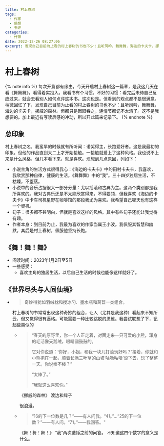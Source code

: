 ```yaml
---
title: 村上春树
tags:
  - 作家
  - 感想
  - 书评
categories:
  - 什锦
date: 2022-12-26 08:27:06
excerpt: 发现自己目前为止看的村上春树的书也不少：且听风吟，舞舞舞，海边的卡夫卡，挪威的森林。但都只是囫囵吞之，连情节都记不太清了。这不是我想要的。加上最近有写读后感的冲动，所以开此篇来记录下。
---
```

# 村上春树
{% note info %}
每次开篇都有缘由，今天开启村上春树这一篇章，是我这几天在看《舞舞舞》，看得着实投入。我看书有个习惯，不好的习惯：看完后未待自己反应过来，就会去看别人如何点评这本书。这次也是。但看到的观点都不是很满意。稍微回忆了下，发现自己目前为止看的村上春树的书也不少：且听风吟，舞舞舞，海边的卡夫卡，挪威的森林。但都只是囫囵吞之，连情节都记不太清了。这不是我想要的。加上最近有写读后感的冲动，所以开此篇来记录下。
{% endnote %}

## 总印象

村上春树之名，我蛮早的时候就有所听闻：诺奖得主，长跑爱好者。这是我最初的印象。但他的作品直到大二上才开始接触。一接触就爱上了这种风格。我也说不上来是什么风格，但几本看下来，就是喜欢。现想到几点原因，列如下：
- 小说主角的生活方式很得我心：《海边的卡夫卡》中的田村卡夫卡，我喜欢，我欣赏那种自律，健康的生活。《舞舞舞》中的“我”。三十四岁独居生活，不枯燥，不堕落。
- 小说中的音乐占据很大一部分分量：尤以摇滚和古典为主。这两个类别都是我所喜欢的。我对古典乐还是不太能欣赏得来，不得要领，但我喜欢《海边的卡夫卡》中卡车司机星野在咖啡馆的那段我尤为喜欢。我希望自己哪天也有这样一个契机。
- 句子：很多都不甚明白，但就是喜欢这样的风格。其中有些句子还能让我觉得有趣。
- 作者本身：到目前为止，我最为喜欢的作家当属王小波。我佩服其智慧和幽默。其后是村上春树，佩服他坚持长跑。

## 《舞！舞！舞》
- 阅读时间：2023年1月2日至5日
- 一些感受：
    - 喜欢主角的独居生活，以后自己生活的时候也能像这样就好了。

## 《世界尽头与人间仙境》
- >奇妙得犹如羽绒枕和搅冰勺、墨水瓶和莴苣一类组合。
  
  村上春树的书常常出现这种奇妙的组合，让人（尤其是我这种）看起来不知所云，但又觉得很有逼格。可能需要一种比较跳脱的思维。我尝试联想了下，记起些类似的
  - >“春天的原野里，你一个人正走着，对面走来一只可爱的小熊，浑身的毛活像天鹅绒，眼睛圆鼓鼓的。
    >
    > 它对你说道：’你好，小姐，和我一块儿打滚玩好吗？’接着，你就和小熊抱在一起，顺着长满三叶草的山坡‘咕噜咕噜’滚下去，玩了整整一天。你说棒不棒？”
    >
    > “太棒了。”
    >
    > “我就这么喜欢你。”
  
    《挪威的森林》 渡边和绿子

    很浪漫。
  - >“16的下一位数是几？”——有人问我。“41。”...“25的下一位数？”——有人问。“71。”——我回答。"
  
    《舞！舞！舞！》 “我”两次遭锤之前的问答。
    不知道这四个数字的意义是什么。
